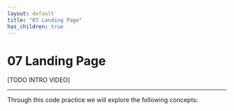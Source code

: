 ```yaml
---
layout: default
title: "07 Landing Page"
has_children: true
---
```


# 07 Landing Page

[TODO INTRO VIDEO]

---

Through this code practice we will explore the following concepts: